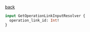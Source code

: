 [back](../../tableOfContent.md)


```graphql
input GetOperationLinkInputResolver {
  operation_link_id: Int!
}
```
